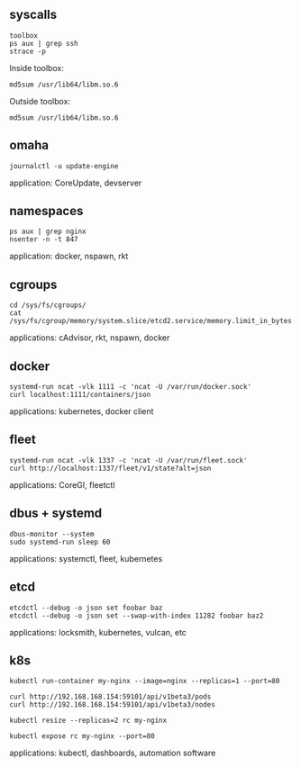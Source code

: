 ## syscalls

```
toolbox
ps aux | grep ssh
strace -p 
```

Inside toolbox:
```
md5sum /usr/lib64/libm.so.6
```

Outside toolbox: 
```
md5sum /usr/lib64/libm.so.6
```

## omaha

```
journalctl -u update-engine
```

application: CoreUpdate, devserver

## namespaces

```
ps aux | grep nginx
nsenter -n -t 847
```

application: docker, nspawn, rkt

## cgroups

```
cd /sys/fs/cgroups/
cat /sys/fs/cgroup/memory/system.slice/etcd2.service/memory.limit_in_bytes
```

applications: cAdvisor, rkt, nspawn, docker

## docker 

```
systemd-run ncat -vlk 1111 -c 'ncat -U /var/run/docker.sock'
curl localhost:1111/containers/json
```

applications: kubernetes, docker client

## fleet

```
systemd-run ncat -vlk 1337 -c 'ncat -U /var/run/fleet.sock'
curl http://localhost:1337/fleet/v1/state?alt=json
```

applications: CoreGI, fleetctl

## dbus + systemd

```
dbus-monitor --system
sudo systemd-run sleep 60
```

applications: systemctl, fleet, kubernetes

## etcd

```
etcdctl --debug -o json set foobar baz
etcdctl --debug -o json set --swap-with-index 11282 foobar baz2
```

applications: locksmith, kubernetes, vulcan, etc

## k8s

```
kubectl run-container my-nginx --image=nginx --replicas=1 --port=80
```

```
curl http://192.168.168.154:59101/api/v1beta3/pods
curl http://192.168.168.154:59101/api/v1beta3/nodes
```

```
kubectl resize --replicas=2 rc my-nginx
```


```
kubectl expose rc my-nginx --port=80
```

applications: kubectl, dashboards, automation software
